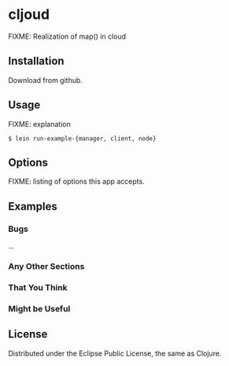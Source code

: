# cljoud

FIXME: Realization of map() in cloud

## Installation

Download from github.

## Usage

FIXME: explanation

    $ lein run-example-{manager, client, node}

## Options

FIXME: listing of options this app accepts.

## Examples


### Bugs

...

### Any Other Sections
### That You Think
### Might be Useful

## License

Distributed under the Eclipse Public License, the same as Clojure.
